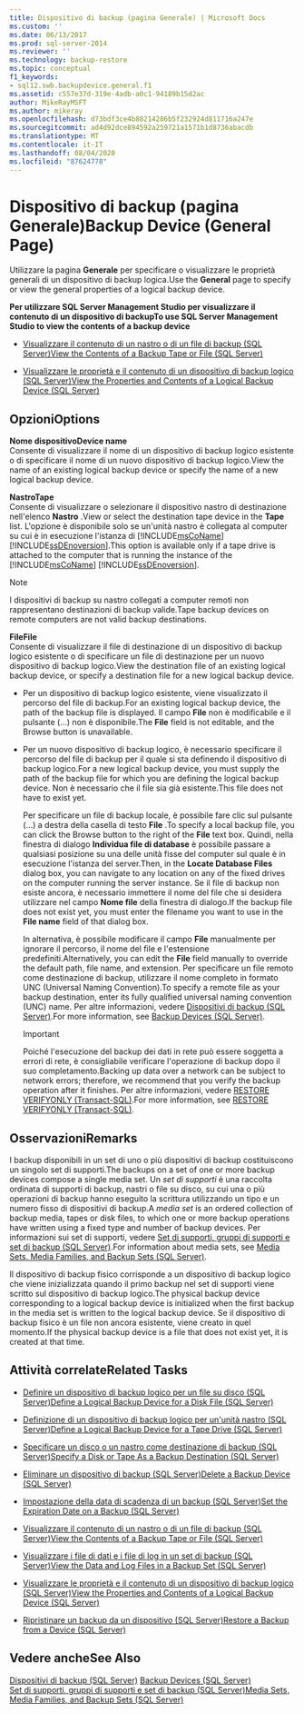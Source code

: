 ```yaml
---
title: Dispositivo di backup (pagina Generale) | Microsoft Docs
ms.custom: ''
ms.date: 06/13/2017
ms.prod: sql-server-2014
ms.reviewer: ''
ms.technology: backup-restore
ms.topic: conceptual
f1_keywords:
- sql12.swb.backupdevice.general.f1
ms.assetid: c557e37d-319e-4adb-a0c1-94189b15d2ac
author: MikeRayMSFT
ms.author: mikeray
ms.openlocfilehash: d73bdf3ce4b88214286b5f232924d811716a247e
ms.sourcegitcommit: ad4d92dce894592a259721a1571b1d8736abacdb
ms.translationtype: MT
ms.contentlocale: it-IT
ms.lasthandoff: 08/04/2020
ms.locfileid: "87624778"
---
```

# <a name="backup-device-general-page"></a><span data-ttu-id="bebd6-102">Dispositivo di backup (pagina Generale)</span><span class="sxs-lookup"><span data-stu-id="bebd6-102">Backup Device (General Page)</span></span>
  <span data-ttu-id="bebd6-103">Utilizzare la pagina **Generale** per specificare o visualizzare le proprietà generali di un dispositivo di backup logica.</span><span class="sxs-lookup"><span data-stu-id="bebd6-103">Use the **General** page to specify or view the general properties of a logical backup device.</span></span>  
  
 <span data-ttu-id="bebd6-104">**Per utilizzare SQL Server Management Studio per visualizzare il contenuto di un dispositivo di backup**</span><span class="sxs-lookup"><span data-stu-id="bebd6-104">**To use SQL Server Management Studio to view the contents of a backup device**</span></span>  
  
-   [<span data-ttu-id="bebd6-105">Visualizzare il contenuto di un nastro o di un file di backup &#40;SQL Server&#41;</span><span class="sxs-lookup"><span data-stu-id="bebd6-105">View the Contents of a Backup Tape or File &#40;SQL Server&#41;</span></span>](view-the-contents-of-a-backup-tape-or-file-sql-server.md)  
  
-   [<span data-ttu-id="bebd6-106">Visualizzare le proprietà e il contenuto di un dispositivo di backup logico &#40;SQL Server&#41;</span><span class="sxs-lookup"><span data-stu-id="bebd6-106">View the Properties and Contents of a Logical Backup Device &#40;SQL Server&#41;</span></span>](view-the-properties-and-contents-of-a-logical-backup-device-sql-server.md)  
  
## <a name="options"></a><span data-ttu-id="bebd6-107">Opzioni</span><span class="sxs-lookup"><span data-stu-id="bebd6-107">Options</span></span>  
 <span data-ttu-id="bebd6-108">**Nome dispositivo**</span><span class="sxs-lookup"><span data-stu-id="bebd6-108">**Device name**</span></span>  
 <span data-ttu-id="bebd6-109">Consente di visualizzare il nome di un dispositivo di backup logico esistente o di specificare il nome di un nuovo dispositivo di backup logico.</span><span class="sxs-lookup"><span data-stu-id="bebd6-109">View the name of an existing logical backup device or specify the name of a new logical backup device.</span></span>  
  
 <span data-ttu-id="bebd6-110">**Nastro**</span><span class="sxs-lookup"><span data-stu-id="bebd6-110">**Tape**</span></span>  
 <span data-ttu-id="bebd6-111">Consente di visualizzare o selezionare il dispositivo nastro di destinazione nell'elenco **Nastro** .</span><span class="sxs-lookup"><span data-stu-id="bebd6-111">View or select the destination tape device in the **Tape** list.</span></span> <span data-ttu-id="bebd6-112">L'opzione è disponibile solo se un'unità nastro è collegata al computer su cui è in esecuzione l'istanza di [!INCLUDE[msCoName](../../includes/msconame-md.md)] [!INCLUDE[ssDEnoversion](../../includes/ssdenoversion-md.md)].</span><span class="sxs-lookup"><span data-stu-id="bebd6-112">This option is available only if a tape drive is attached to the computer that is running the instance of the [!INCLUDE[msCoName](../../includes/msconame-md.md)] [!INCLUDE[ssDEnoversion](../../includes/ssdenoversion-md.md)].</span></span>  
  
> [!NOTE]  
>  <span data-ttu-id="bebd6-113">I dispositivi di backup su nastro collegati a computer remoti non rappresentano destinazioni di backup valide.</span><span class="sxs-lookup"><span data-stu-id="bebd6-113">Tape backup devices on remote computers are not valid backup destinations.</span></span>  
  
 <span data-ttu-id="bebd6-114">**File**</span><span class="sxs-lookup"><span data-stu-id="bebd6-114">**File**</span></span>  
 <span data-ttu-id="bebd6-115">Consente di visualizzare il file di destinazione di un dispositivo di backup logico esistente o di specificare un file di destinazione per un nuovo dispositivo di backup logico.</span><span class="sxs-lookup"><span data-stu-id="bebd6-115">View the destination file of an existing logical backup device, or specify a destination file for a new logical backup device.</span></span>  
  
-   <span data-ttu-id="bebd6-116">Per un dispositivo di backup logico esistente, viene visualizzato il percorso del file di backup.</span><span class="sxs-lookup"><span data-stu-id="bebd6-116">For an existing logical backup device, the path of the backup file is displayed.</span></span> <span data-ttu-id="bebd6-117">Il campo **File** non è modificabile e il pulsante (...) non è disponibile.</span><span class="sxs-lookup"><span data-stu-id="bebd6-117">The **File** field is not editable, and the Browse button is unavailable.</span></span>  
  
-   <span data-ttu-id="bebd6-118">Per un nuovo dispositivo di backup logico, è necessario specificare il percorso del file di backup per il quale si sta definendo il dispositivo di backup logico.</span><span class="sxs-lookup"><span data-stu-id="bebd6-118">For a new logical backup device, you must supply the path of the backup file for which you are defining the logical backup device.</span></span> <span data-ttu-id="bebd6-119">Non è necessario che il file sia già esistente.</span><span class="sxs-lookup"><span data-stu-id="bebd6-119">This file does not have to exist yet.</span></span>  
  
     <span data-ttu-id="bebd6-120">Per specificare un file di backup locale, è possibile fare clic sul pulsante (...) a destra della casella di testo **File** .</span><span class="sxs-lookup"><span data-stu-id="bebd6-120">To specify a local backup file, you can click the Browse button to the right of the **File** text box.</span></span> <span data-ttu-id="bebd6-121">Quindi, nella finestra di dialogo **Individua file di database** è possibile passare a qualsiasi posizione su una delle unità fisse del computer sul quale è in esecuzione l'istanza del server.</span><span class="sxs-lookup"><span data-stu-id="bebd6-121">Then, in the **Locate Database Files** dialog box, you can navigate to any location on any of the fixed drives on the computer running the server instance.</span></span> <span data-ttu-id="bebd6-122">Se il file di backup non esiste ancora, è necessario immettere il nome del file che si desidera utilizzare nel campo **Nome file** della finestra di dialogo.</span><span class="sxs-lookup"><span data-stu-id="bebd6-122">If the backup file does not exist yet, you must enter the filename you want to use in the **File name** field of that dialog box.</span></span>  
  
     <span data-ttu-id="bebd6-123">In alternativa, è possibile modificare il campo **File** manualmente per ignorare il percorso, il nome del file e l'estensione predefiniti.</span><span class="sxs-lookup"><span data-stu-id="bebd6-123">Alternatively, you can edit the **File** field manually to override the default path, file name, and extension.</span></span> <span data-ttu-id="bebd6-124">Per specificare un file remoto come destinazione di backup, utilizzare il nome completo in formato UNC (Universal Naming Convention).</span><span class="sxs-lookup"><span data-stu-id="bebd6-124">To specify a remote file as your backup destination, enter its fully qualified universal naming convention (UNC) name.</span></span> <span data-ttu-id="bebd6-125">Per altre informazioni, vedere [Dispositivi di backup &#40;SQL Server&#41;](backup-devices-sql-server.md).</span><span class="sxs-lookup"><span data-stu-id="bebd6-125">For more information, see [Backup Devices &#40;SQL Server&#41;](backup-devices-sql-server.md).</span></span>  
  
    > [!IMPORTANT]  
    >  <span data-ttu-id="bebd6-126">Poiché l'esecuzione del backup dei dati in rete può essere soggetta a errori di rete, è consigliabile verificare l'operazione di backup dopo il suo completamento.</span><span class="sxs-lookup"><span data-stu-id="bebd6-126">Backing up data over a network can be subject to network errors; therefore, we recommend that you verify the backup operation after it finishes.</span></span> <span data-ttu-id="bebd6-127">Per altre informazioni, vedere [RESTORE VERIFYONLY &#40;Transact-SQL&#41;](/sql/t-sql/statements/restore-statements-verifyonly-transact-sql).</span><span class="sxs-lookup"><span data-stu-id="bebd6-127">For more information, see [RESTORE VERIFYONLY &#40;Transact-SQL&#41;](/sql/t-sql/statements/restore-statements-verifyonly-transact-sql).</span></span>  
  
## <a name="remarks"></a><span data-ttu-id="bebd6-128">Osservazioni</span><span class="sxs-lookup"><span data-stu-id="bebd6-128">Remarks</span></span>  
 <span data-ttu-id="bebd6-129">I backup disponibili in un set di uno o più dispositivi di backup costituiscono un singolo set di supporti.</span><span class="sxs-lookup"><span data-stu-id="bebd6-129">The backups on a set of one or more backup devices compose a single media set.</span></span> <span data-ttu-id="bebd6-130">Un *set di supporti* è una raccolta ordinata di supporti di backup, nastri o file su disco, su cui una o più operazioni di backup hanno eseguito la scrittura utilizzando un tipo e un numero fisso di dispositivi di backup.</span><span class="sxs-lookup"><span data-stu-id="bebd6-130">A *media set* is an ordered collection of backup media, tapes or disk files, to which one or more backup operations have written using a fixed type and number of backup devices.</span></span> <span data-ttu-id="bebd6-131">Per informazioni sui set di supporti, vedere [Set di supporti, gruppi di supporti e set di backup &#40;SQL Server&#41;](media-sets-media-families-and-backup-sets-sql-server.md).</span><span class="sxs-lookup"><span data-stu-id="bebd6-131">For information about media sets, see [Media Sets, Media Families, and Backup Sets &#40;SQL Server&#41;](media-sets-media-families-and-backup-sets-sql-server.md).</span></span>  
  
 <span data-ttu-id="bebd6-132">Il dispositivo di backup fisico corrisponde a un dispositivo di backup logico che viene inizializzata quando il primo backup nel set di supporti viene scritto sul dispositivo di backup logico.</span><span class="sxs-lookup"><span data-stu-id="bebd6-132">The physical backup device corresponding to a logical backup device is initialized when the first backup in the media set is written to the logical backup device.</span></span> <span data-ttu-id="bebd6-133">Se il dispositivo di backup fisico è un file non ancora esistente, viene creato in quel momento.</span><span class="sxs-lookup"><span data-stu-id="bebd6-133">If the physical backup device is a file that does not exist yet, it is created at that time.</span></span>  
  
##  <a name="related-tasks"></a><a name="RelatedTasks"></a> <span data-ttu-id="bebd6-134">Attività correlate</span><span class="sxs-lookup"><span data-stu-id="bebd6-134">Related Tasks</span></span>  
  
-   [<span data-ttu-id="bebd6-135">Definire un dispositivo di backup logico per un file su disco &#40;SQL Server&#41;</span><span class="sxs-lookup"><span data-stu-id="bebd6-135">Define a Logical Backup Device for a Disk File &#40;SQL Server&#41;</span></span>](define-a-logical-backup-device-for-a-disk-file-sql-server.md)  
  
-   [<span data-ttu-id="bebd6-136">Definizione di un dispositivo di backup logico per un'unità nastro &#40;SQL Server&#41;</span><span class="sxs-lookup"><span data-stu-id="bebd6-136">Define a Logical Backup Device for a Tape Drive &#40;SQL Server&#41;</span></span>](define-a-logical-backup-device-for-a-tape-drive-sql-server.md)  
  
-   [<span data-ttu-id="bebd6-137">Specificare un disco o un nastro come destinazione di backup &#40;SQL Server&#41;</span><span class="sxs-lookup"><span data-stu-id="bebd6-137">Specify a Disk or Tape As a Backup Destination &#40;SQL Server&#41;</span></span>](specify-a-disk-or-tape-as-a-backup-destination-sql-server.md)  
  
-   [<span data-ttu-id="bebd6-138">Eliminare un dispositivo di backup &#40;SQL Server&#41;</span><span class="sxs-lookup"><span data-stu-id="bebd6-138">Delete a Backup Device &#40;SQL Server&#41;</span></span>](delete-a-backup-device-sql-server.md)  
  
-   [<span data-ttu-id="bebd6-139">Impostazione della data di scadenza di un backup &#40;SQL Server&#41;</span><span class="sxs-lookup"><span data-stu-id="bebd6-139">Set the Expiration Date on a Backup &#40;SQL Server&#41;</span></span>](set-the-expiration-date-on-a-backup-sql-server.md)  
  
-   [<span data-ttu-id="bebd6-140">Visualizzare il contenuto di un nastro o di un file di backup &#40;SQL Server&#41;</span><span class="sxs-lookup"><span data-stu-id="bebd6-140">View the Contents of a Backup Tape or File &#40;SQL Server&#41;</span></span>](view-the-contents-of-a-backup-tape-or-file-sql-server.md)  
  
-   [<span data-ttu-id="bebd6-141">Visualizzare i file di dati e i file di log in un set di backup &#40;SQL Server&#41;</span><span class="sxs-lookup"><span data-stu-id="bebd6-141">View the Data and Log Files in a Backup Set &#40;SQL Server&#41;</span></span>](view-the-data-and-log-files-in-a-backup-set-sql-server.md)  
  
-   [<span data-ttu-id="bebd6-142">Visualizzare le proprietà e il contenuto di un dispositivo di backup logico &#40;SQL Server&#41;</span><span class="sxs-lookup"><span data-stu-id="bebd6-142">View the Properties and Contents of a Logical Backup Device &#40;SQL Server&#41;</span></span>](view-the-properties-and-contents-of-a-logical-backup-device-sql-server.md)  
  
-   [<span data-ttu-id="bebd6-143">Ripristinare un backup da un dispositivo &#40;SQL Server&#41;</span><span class="sxs-lookup"><span data-stu-id="bebd6-143">Restore a Backup from a Device &#40;SQL Server&#41;</span></span>](restore-a-backup-from-a-device-sql-server.md)  
  
## <a name="see-also"></a><span data-ttu-id="bebd6-144">Vedere anche</span><span class="sxs-lookup"><span data-stu-id="bebd6-144">See Also</span></span>  
 <span data-ttu-id="bebd6-145">[Dispositivi di backup &#40;SQL Server&#41;](backup-devices-sql-server.md) </span><span class="sxs-lookup"><span data-stu-id="bebd6-145">[Backup Devices &#40;SQL Server&#41;](backup-devices-sql-server.md) </span></span>  
 [<span data-ttu-id="bebd6-146">Set di supporti, gruppi di supporti e set di backup &#40;SQL Server&#41;</span><span class="sxs-lookup"><span data-stu-id="bebd6-146">Media Sets, Media Families, and Backup Sets &#40;SQL Server&#41;</span></span>](media-sets-media-families-and-backup-sets-sql-server.md)  
  
  
